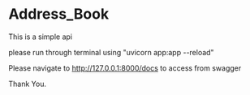 # Address_Book

This is a simple api 

please run through terminal using "uvicorn app:app --reload"

Please navigate to http://127.0.0.1:8000/docs to access from swagger 

Thank You.
